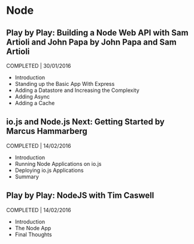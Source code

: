 # Node

## Play by Play: Building a Node Web API with Sam Artioli and John Papa by John Papa and Sam Artioli
COMPLETED | 30/01/2016

- Introduction
- Standing up the Basic App With Express
- Adding a Datastore and Increasing the Complexity
- Adding Async
- Adding a Cache

## io.js and Node.js Next: Getting Started by Marcus Hammarberg
COMPLETED | 14/02/2016

- Introduction
- Running Node Applications on io.js
- Deploying io.js Applications
- Summary

## Play by Play: NodeJS with Tim Caswell
COMPLETED | 14/02/2016

- Introduction
- The Node App
- Final Thoughts
